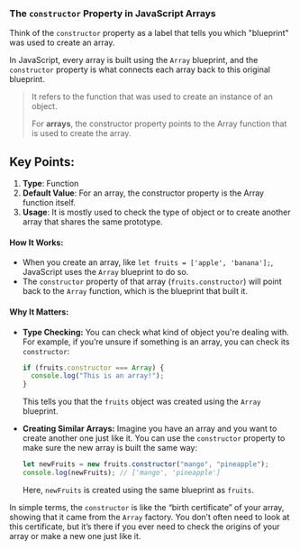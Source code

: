 ### The `constructor` Property in JavaScript Arrays

Think of the `constructor` property as a label that tells you which "blueprint" was used to create an array.

In JavaScript, every array is built using the `Array` blueprint, and the `constructor` property is what connects each array back to this original blueprint.

> It refers to the function that was used to create an instance of an object.
>
> For **arrays**, the constructor property points to the Array function that is used to create the array.

## Key Points:

1. **Type**: Function
2. **Default Value**: For an array, the constructor property is the Array function itself.
3. **Usage**: It is mostly used to check the type of object or to create another array that shares the same prototype.

#### How It Works:

- When you create an array, like `let fruits = ['apple', 'banana'];`, JavaScript uses the `Array` blueprint to do so.
- The `constructor` property of that array (`fruits.constructor`) will point back to the `Array` function, which is the blueprint that built it.

#### Why It Matters:

- **Type Checking:** You can check what kind of object you're dealing with. For example, if you’re unsure if something is an array, you can check its `constructor`:

  ```javascript
  if (fruits.constructor === Array) {
    console.log("This is an array!");
  }
  ```

  This tells you that the `fruits` object was created using the `Array` blueprint.

- **Creating Similar Arrays:** Imagine you have an array and you want to create another one just like it. You can use the `constructor` property to make sure the new array is built the same way:
  ```javascript
  let newFruits = new fruits.constructor("mango", "pineapple");
  console.log(newFruits); // ['mango', 'pineapple']
  ```
  Here, `newFruits` is created using the same blueprint as `fruits`.

In simple terms, the `constructor` is like the “birth certificate” of your array, showing that it came from the `Array` factory. You don’t often need to look at this certificate, but it’s there if you ever need to check the origins of your array or make a new one just like it.
